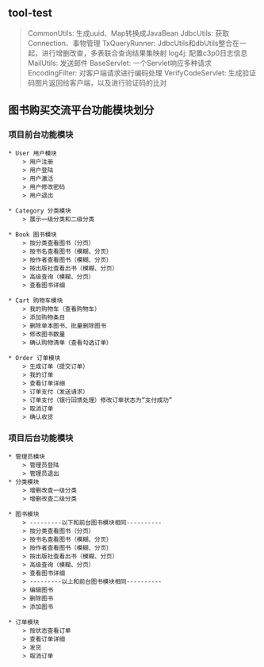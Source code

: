 ## tool-test
  > CommonUtils: 生成uuid、Map转换成JavaBean
  > JdbcUtils: 获取Connection、事物管理
  > TxQueryRunner: JdbcUtils和dbUtils整合在一起，进行增删改查，多表联合查询结果集映射
  > log4j: 配置c3p0日志信息
  > MailUtils: 发送邮件
  > BaseServlet: 一个Servlet响应多种请求
  > EncodingFilter: 对客户端请求进行编码处理
  > VerifyCodeServlet: 生成验证码图片返回给客户端，以及进行验证码的比对

## 图书购买交流平台功能模块划分

### 项目前台功能模块
	* User 用户模块
		> 用户注册
		> 用户登陆
		> 用户激活
		> 用户修改密码
		> 用户退出
		
	* Category 分类模块
		> 展示一级分类和二级分类
		
	* Book 图书模块
		> 按分类查看图书（分页）
		> 按书名查看图书（模糊、分页）
		> 按作者查看图书（模糊、分页）
		> 按出版社查看出书（模糊、分页）
		> 高级查询（模糊、分页）
		> 查看图书详细

	* Cart 购物车模块
		> 我的购物车（查看购物车）
		> 添加购物条目
		> 删除单本图书、批量删除图书
		> 修改图书数量
		> 确认购物清单（查看勾选订单）
		
	* Order 订单模块
		> 生成订单（提交订单）
		> 我的订单
		> 查看订单详细
		> 订单支付（发送请求）
		> 订单支付（银行回馈处理）修改订单状态为“支付成功”
		> 取消订单
		> 确认收货
		
### 项目后台功能模块
	* 管理员模块
		> 管理员登陆
		> 管理员退出
	* 分类模块
		> 增删改查一级分类
		> 增删改查二级分类
	
	* 图书模块
		> ---------以下和前台图书模块相同----------
		> 按分类查看图书（分页）
		> 按书名查看图书（模糊、分页）
		> 按作者查看图书（模糊、分页）
		> 按出版社查看出书（模糊、分页）
		> 高级查询（模糊、分页）
		> 查看图书详细
		> ---------以上和前台图书模块相同----------
		> 编辑图书
		> 删除图书
		> 添加图书
		
	* 订单模块
		> 按状态查看订单
		> 查看订单详细
		> 发货
		> 取消订单		
	
	
